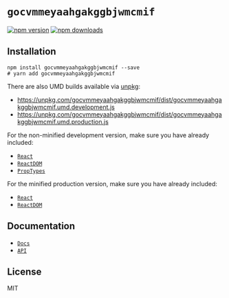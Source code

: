 # `gocvmmeyaahgakggbjwmcmif`

[![npm version](https://img.shields.io/npm/v/gocvmmeyaahgakggbjwmcmif.svg?style=flat-square)](https://www.npmjs.com/package/gocvmmeyaahgakggbjwmcmif)
[![npm downloads](https://img.shields.io/npm/dm/gocvmmeyaahgakggbjwmcmif.svg?style=flat-square)](https://www.npmjs.com/package/gocvmmeyaahgakggbjwmcmif)

>

## Installation

```
npm install gocvmmeyaahgakggbjwmcmif --save
# yarn add gocvmmeyaahgakggbjwmcmif
```

There are also UMD builds available via [unpkg](https://unpkg.com/):

- https://unpkg.com/gocvmmeyaahgakggbjwmcmif/dist/gocvmmeyaahgakggbjwmcmif.umd.development.js
- https://unpkg.com/gocvmmeyaahgakggbjwmcmif/dist/gocvmmeyaahgakggbjwmcmif.umd.production.js

For the non-minified development version, make sure you have already included:

- [`React`](https://unpkg.com/react/umd/react.development.js)
- [`ReactDOM`](https://unpkg.com/react-dom/umd/react-dom.development.js)
- [`PropTypes`](https://unpkg.com/prop-types/prop-types.js)

For the minified production version, make sure you have already included:

- [`React`](https://unpkg.com/react/umd/react.production.min.js)
- [`ReactDOM`](https://unpkg.com/react-dom/umd/react-dom.production.min.js)

## Documentation

* [`Docs`](docs)
* [`API`](docs/api)

## License

MIT
